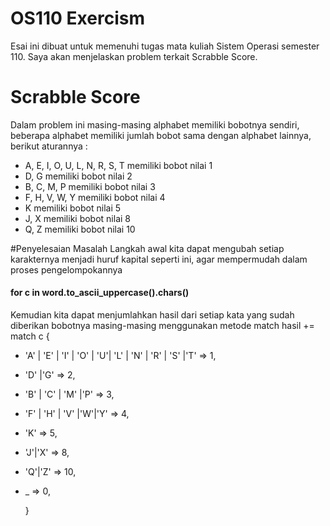# OS110 Exercism 
Esai ini dibuat untuk memenuhi tugas mata kuliah Sistem Operasi semester 110. Saya akan menjelaskan problem terkait Scrabble Score.
# Scrabble Score
Dalam problem ini masing-masing alphabet memiliki bobotnya sendiri, beberapa alphabet memiliki jumlah bobot sama dengan alphabet lainnya, berikut aturannya :
- A, E, I, O, U, L, N, R, S, T memiliki bobot nilai 1
- D, G memiliki bobot nilai  2
- B, C, M, P memiliki bobot nilai  3
- F, H, V, W, Y memiliki bobot nilai 4
- K memiliki bobot nilai 5
- J, X memiliki bobot nilai  8
- Q, Z memiliki bobot nilai  10

#Penyelesaian Masalah
Langkah awal kita dapat mengubah setiap karakternya menjadi huruf kapital seperti ini, agar mempermudah dalam proses pengelompokannya

<h4><p> for c in word.to_ascii_uppercase().chars() </p></h4>

Kemudian kita dapat menjumlahkan hasil dari setiap kata yang sudah diberikan bobotnya masing-masing menggunakan metode match
 hasil += match c {
 - 'A' | 'E' | 'I' | 'O' | 'U'| 'L' | 'N' | 'R' | 'S' |'T' => 1,
 - 'D' |'G' => 2,
 - 'B' | 'C' | 'M' |'P' => 3,
 - 'F' | 'H' | 'V' |'W'|'Y' => 4,
 - 'K' => 5,
 - 'J'|'X' => 8,
 - 'Q'|'Z' => 10,
 - _ => 0,

    }
    
